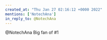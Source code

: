 ```yaml
---
created_at: "Thu Jan 27 02:16:12 +0000 2022"
mentions: ['NotechAna']
in_reply_to: @NotechAna
---
```


@NotechAna Big fan of #1